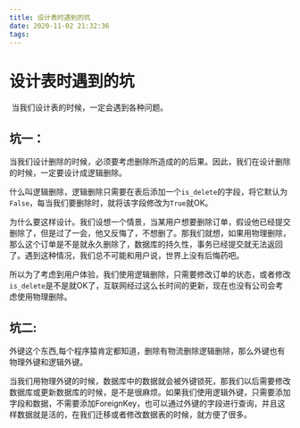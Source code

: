 ```yaml
---
title: 设计表时遇到的坑
date: 2020-11-02 21:32:36
tags:
---
```


# 设计表时遇到的坑

​		当我们设计表的时候，一定会遇到各种问题。

## 		坑一：

​		当我们设计删除的时候，必须要考虑删除所造成的的后果。因此，我们在设计删除的时候，一定要设计成逻辑删除。

​		什么叫逻辑删除，逻辑删除只需要在表后添加一个`is_delete`的字段，将它默认为`False`，每当我们要删除时，就将该字段修改为`True`就OK。

​		为什么要这样设计。我们设想一个情景，当某用户想要删除订单，假设他已经提交删除了，但是过了一会，他又反悔了，不想删了。那我们就想，如果用物理删除，那么这个订单是不是就永久删除了，数据库的持久性，事务已经提交就无法返回了。遇到这种情况，我们总不可能和用户说，世界上没有后悔药吧。

​		所以为了考虑到用户体验，我们使用逻辑删除，只需要修改订单的状态，或者修改`is_delete`是不是就OK了，互联网经过这么长时间的更新，现在也没有公司会考虑使用物理删除。

## 		坑二:

​		外键这个东西,每个程序猿肯定都知道，删除有物流删除逻辑删除，那么外键也有物理外键和逻辑外键。

​		当我们用物理外键的时候，数据库中的数据就会被外键锁死，那我们以后需要修改数据库或更新数据库的时候，是不是很麻烦。如果我们使用逻辑外键，只需要添加字段和数据，不需要添加ForeignKey，也可以通过外键的字段进行查询，并且这样数据就是活的，在我们迁移或者修改数据表的时候，就方便了很多。